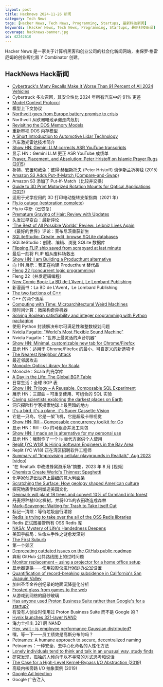 ```yaml
---
layout: post
title: Hacknews 2024-11-26 新闻
category: Tech News
tags: [Hacker News, Tech News, Programming, Startups, 最新科技新闻]
keywords: [Hacker News, Tech News, Programming, Startups, 最新科技新闻]
coverage: hacknews-banner.jpg
id: 42242610
---
```


Hacker News 是一家关于计算机黑客和创业公司的社会化新闻网站，由保罗·格雷厄姆的创业孵化器 Y Combinator 创建。

## HackNews Hack新闻

- [Cybertruck's Many Recalls Make It Worse Than 91 Percent of All 2024 Vehicles](https://www.wired.com/story/cybertrucks-many-recalls-make-it-worse-than-91-percent-of-all-2024-vehicles/)
- Cyber​​truck 多次召回，其安全性比 2024 年所有汽车中的 91% 更差
- [Model Context Protocol](https://www.anthropic.com/news/model-context-protocol)
- 模型上下文协议
- [Northvolt goes from Europe battery promise to crisis](https://www.reuters.com/technology/northvolt-goes-europe-battery-promise-crisis-2024-11-21/)
- Northvolt 从欧洲电池承诺走向危机
- [Revisiting the DOS Memory Models](https://blogsystem5.substack.com/p/dos-memory-models)
- 重新审视 DOS 内存模型
- [A Short Introduction to Automotive Lidar Technology](https://www.viksnewsletter.com/p/short-intro-to-automotive-lidar)
- 汽车激光雷达技术简介
- [Show HN: Gemini LLM corrects ASR YouTube transcripts](https://ldenoue.github.io/readabletranscripts/)
- 显示 HN：Gemini LLM 更正 ASR YouTube 成绩单
- [Prayer, Placement, and Absolution: Peter Hristoff on Islamic Prayer Rugs (2015)](https://www.metmuseum.org/perspectives/peter-hristoff-islamic-prayer-rugs)
- 祈祷、安置和赦免：彼得·赫里斯托夫 (Peter Hristoff) 谈伊斯兰祈祷毯 (2015)
- [Amazon S3 Adds Put-If-Match (Compare-and-Swap)](https://aws.amazon.com/about-aws/whats-new/2024/11/amazon-s3-functionality-conditional-writes/)
- Amazon S3 添加了 Put-If-Match（比较并交换）
- [Guide to 3D Print Motorized Rotation Mounts for Optical Applications (2021)](https://arxiv.org/abs/2102.13207)
- 适用于光学应用的 3D 打印电动旋转支架指南（2021 年）
- [Fly.io outage (restoration complete)](https://status.flyio.net)
- Fly.io 中断（已恢复）
- [Premature Graying of Hair: Review with Updates](https://pmc.ncbi.nlm.nih.gov/articles/PMC6290285/)
- 头发过早变白：最新评论
- ['The Best of All Possible Worlds' Review: Leibniz Lives Again](https://www.wsj.com/arts-culture/books/the-best-of-all-possible-worlds-review-leibniz-lives-again-647be296)
- 《最好的世界》评论：莱布尼茨重获新生
- [SQLiteStudio: Create, edit, browse SQLite databases](https://sqlitestudio.pl/)
- SQLiteStudio：创建、编辑、浏览 SQLite 数据库
- [Flipping FLIP ship saved from scrapyard at last minute](https://newatlas.com/marine/flipping-flip-ship-saved/)
- 最后一刻将 FLIP 船从废料场救出
- [Show HN: I am Building a Producthunt alternative](https://huntlie.com)
- 向 HN 展示：我正在构建 Producthunt 替代品
- [Fleng 22 (concurrent logic programming)](http://www.call-with-current-continuation.org/fleng/fleng.html)
- Fleng 22（并发逻辑编程）
- [New Comic Book: La BD de L'Avent, Le Lombard Publishing](https://www.davidrevoy.com/article1055/new-comic-book-la-bd-de-lavent-le-lombard-publishing)
- 新漫画书：La BD de L'Avent，Le Lombard Publishing
- [The two factions of C++](https://herecomesthemoon.net/2024/11/two-factions-of-cpp/)
- C++ 的两个派系
- [Computing with Time: Microarchitectural Weird Machines](https://cacm.acm.org/research-highlights/computing-with-time-microarchitectural-weird-machines/)
- 随时间计算：微架构奇异机器
- [Solving Boolean satisfiability and integer programming with Python packaging](https://mmaaz.ca/writings/pipip.html)
- 使用 Python 封装解决布尔可满足性和整数规划问题
- [Nvidia Fugatto: "World's Most Flexible Sound Machine"](https://blogs.nvidia.com/blog/fugatto-gen-ai-sound-model/)
- Nvidia Fugatto：“世界上最灵活的声音机器”
- [Show HN: Minimal, customizable new tab for Chrome/Firefox](https://www.flowtide.app)
- 显示 HN：适用于 Chrome/Firefox 的最小、可自定义的新选项卡
- [The Nearest Neighbor Attack](https://www.volexity.com/blog/2024/11/22/the-nearest-neighbor-attack-how-a-russian-apt-weaponized-nearby-wi-fi-networks-for-covert-access/)
- 最近邻居攻击
- [Monocle: Optics Library for Scala](https://www.optics.dev/Monocle/)
- Monocle：Scala 的光学库
- [A Day in the Life: The Global BGP Table](https://articles.foletta.org/post/2024-01-08-a-day-in-the-life-the-bgp-table/)
- 日常生活：全球 BGP 表
- [Show HN: Trilogy – A Reusable, Composable SQL Experiment](https://trilogydata.dev/demo)
- 展示 HN：三部曲 – 可重复使用、可组合的 SQL 实验
- [Caving scientists exploring the darkest places on Earth](https://www.bbc.com/future/article/20241029-the-caving-scientists-exploring-the-darkest-places-on-earth)
- 洞穴探险科学家探索地球上最黑暗的地方
- [It's a bird, it's a plane, it's Super Cassette Vision](https://nicole.express/2024/its-a-bird-its-a-plane-its-super-cassette-vision.html)
- 它是一只鸟，它是一架飞机，它是超级卡带视觉
- [Show HN: Rill – Composable concurrency toolkit for Go](https://github.com/destel/rill)
- 显示 HN：Rill – Go 的可组合并发工具包
- [Show HN: I made an ls alternative for my personal use](https://github.com/triyanox/lla)
- 显示 HN：我制作了一个 ls 替代方案供个人使用
- [Replit (YC W18) Is Hiring Software Engineers in the Bay Area](https://replit.com/careers)
- Replit (YC W18) 正在湾区招聘软件工程师
- [Summary of "Improvising cellular playgrounds in Realtalk", Aug 2023 [video]](https://www.youtube.com/watch?v=Osn3JXaT3W8)
- “在 Realtalk 中改进蜂窝游乐场”摘要，2023 年 8 月 [视频]
- [Chemists Create World's Thinnest Spaghetti](https://phys.org/news/2024-11-chemists-world-thinnest-spaghetti.html)
- 化学家创造出世界上最细的意大利面条
- [Scratching the Surface: How geology shaped American culture](https://www.chronicle.com/article/scratching-the-surface)
- 探究地质学如何塑造美国文化
- [Denmark will plant 1B trees and convert 10% of farmland into forest](https://apnews.com/article/denmark-forest-trees-fertilizer-e55416347fcc385a3ea8e2415726f908)
- 丹麦将种植10亿棵树，并将10%的农田改造成森林
- [Mark–Scavenge: Waiting for Trash to Take Itself Out](https://inside.java/2024/11/22/mark-scavenge-gc/)
- 标记—清除：等待垃圾自行清除
- [Redis is trying to take over the all of the OSS Redis libraries](https://twitter.com/TomHacohen/status/1861137484249252093)
- Redis 正试图接管所有 OSS Redis 库
- [NASA: Mystery of Life's Handedness Deepens](https://www.nasa.gov/science-research/planetary-science/astrobiology/nasa-mystery-of-lifes-handedness-deepens/)
- 美国宇航局：生命左手性之谜愈发深刻
- [The First Suburb](https://manchestermill.co.uk/p/the-secret-history-of-the-worlds)
- 第一个郊区
- [Deprecating outdated issues on the GitHub public roadmap](https://github.com/github/roadmap/discussions/1014)
- 弃用 GitHub 公共路线图上的过时问题
- [Monitor replacement – using a projector for a home office setup](https://sofiapandelea.medium.com/monitor-replacement-using-a-projector-for-a-home-office-setup-231d2891b3ae)
- 显示器更换——使用投影仪进行家庭办公室设置
- [Quantification of record-breaking subsidence in California's San Joaquin Valley](https://www.nature.com/articles/s43247-024-01778-w)
- 加州圣华金谷创纪录的地面沉降量化分析
- [Frosted glass from games to the web](https://www.tyleo.com/html-glass.html)
- 从游戏到网络的磨砂玻璃
- [Has anyone used Proton Business Suite rather than Google's for a startup?]()
- 有没有人创业时使用过 Proton Business Suite 而不是 Google 的？
- [Hynix launches 321-layer NAND](https://www.electronicsweekly.com/news/business/hynix-launches-321-layer-nanzd-2024-11/)
- 海力士推出 321 层 NAND
- [Hey, wait – is employee performance Gaussian distributed?](https://timdellinger.substack.com/p/hey-wait-is-employee-performance)
- 嘿，等一下——员工绩效是高斯分布的吗？
- [Petnames: A humane approach to secure, decentralized naming](https://files.spritely.institute/papers/petnames.html)
- Petnames：一种安全、去中心化命名的人性化方法
- [Lonely individuals tend to think and talk in an unusual way, study finds](https://www.psypost.org/lonely-individuals-tend-to-think-and-talk-in-an-unusual-way-study-finds/)
- 研究发现，孤独的人倾向于以不寻常的方式思考和说话
- [The Case for a High-Level Kernel-Bypass I/O Abstraction (2019)](https://irenezhang.net/blog/2019/05/21/demikernel.html)
- 高级内核旁路 I/O 抽象案例 (2019)
- [Google Ad Injection](https://push.cx/google-ad-injection)
- Google 广告注入


